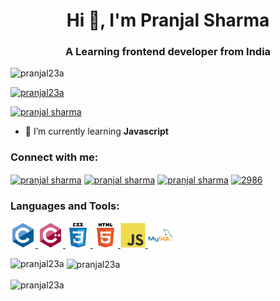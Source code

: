 <h1 align="center">Hi 👋, I'm Pranjal Sharma</h1>
<h3 align="center">A Learning frontend developer from India</h3>

<p align="left"> <img src="https://komarev.com/ghpvc/?username=pranjal23a&label=Profile%20views&color=0e75b6&style=flat" alt="pranjal23a" /> </p>

<p align="left"> <a href="https://github.com/ryo-ma/github-profile-trophy"><img src="https://github-profile-trophy.vercel.app/?username=pranjal23a" alt="pranjal23a" /></a> </p>

<p align="left"> <a href="https://twitter.com/pranjal sharma" target="blank"><img src="https://img.shields.io/twitter/follow/pranjal sharma?logo=twitter&style=for-the-badge" alt="pranjal sharma" /></a> </p>

- 🌱 I’m currently learning **Javascript**

<h3 align="left">Connect with me:</h3>
<p align="left">
<a href="https://twitter.com/pranjal sharma" target="blank"><img align="center" src="https://raw.githubusercontent.com/rahuldkjain/github-profile-readme-generator/master/src/images/icons/Social/twitter.svg" alt="pranjal sharma" height="30" width="40" /></a>
<a href="https://linkedin.com/in/pranjal sharma" target="blank"><img align="center" src="https://raw.githubusercontent.com/rahuldkjain/github-profile-readme-generator/master/src/images/icons/Social/linked-in-alt.svg" alt="pranjal sharma" height="30" width="40" /></a>
<a href="https://fb.com/pranjal sharma" target="blank"><img align="center" src="https://raw.githubusercontent.com/rahuldkjain/github-profile-readme-generator/master/src/images/icons/Social/facebook.svg" alt="pranjal sharma" height="30" width="40" /></a>
<a href="https://discord.gg/2986" target="blank"><img align="center" src="https://raw.githubusercontent.com/rahuldkjain/github-profile-readme-generator/master/src/images/icons/Social/discord.svg" alt="2986" height="30" width="40" /></a>
</p>

<h3 align="left">Languages and Tools:</h3>
<p align="left"> <a href="https://www.cprogramming.com/" target="_blank"> <img src="https://raw.githubusercontent.com/devicons/devicon/master/icons/c/c-original.svg" alt="c" width="40" height="40"/> </a> <a href="https://www.w3schools.com/cpp/" target="_blank"> <img src="https://raw.githubusercontent.com/devicons/devicon/master/icons/cplusplus/cplusplus-original.svg" alt="cplusplus" width="40" height="40"/> </a> <a href="https://www.w3schools.com/css/" target="_blank"> <img src="https://raw.githubusercontent.com/devicons/devicon/master/icons/css3/css3-original-wordmark.svg" alt="css3" width="40" height="40"/> </a> <a href="https://www.w3.org/html/" target="_blank"> <img src="https://raw.githubusercontent.com/devicons/devicon/master/icons/html5/html5-original-wordmark.svg" alt="html5" width="40" height="40"/> </a> <a href="https://developer.mozilla.org/en-US/docs/Web/JavaScript" target="_blank"> <img src="https://raw.githubusercontent.com/devicons/devicon/master/icons/javascript/javascript-original.svg" alt="javascript" width="40" height="40"/> </a> <a href="https://www.mysql.com/" target="_blank"> <img src="https://raw.githubusercontent.com/devicons/devicon/master/icons/mysql/mysql-original-wordmark.svg" alt="mysql" width="40" height="40"/> </a> </p>

<p><img align="left" src="https://github-readme-stats.vercel.app/api/top-langs?username=pranjal23a&show_icons=true&locale=en&layout=compact" alt="pranjal23a" /></p>

<p>&nbsp;<img align="center" src="https://github-readme-stats.vercel.app/api?username=pranjal23a&show_icons=true&locale=en" alt="pranjal23a" /></p>

<p><img align="center" src="https://github-readme-streak-stats.herokuapp.com/?user=pranjal23a&" alt="pranjal23a" /></p>

